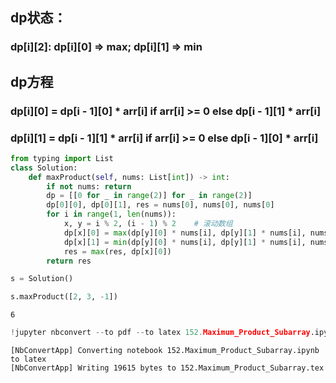 
## dp状态：
### dp[i][2]: dp[i][0] => max; dp[i][1] => min

## dp方程
### dp[i][0] = dp[i - 1][0] * arr[i] if arr[i] >= 0 else dp[i - 1][1] * arr[i]
### dp[i][1] = dp[i - 1][1] * arr[i] if arr[i] >= 0 else dp[i - 1][0] * arr[i]


```python
from typing import List
class Solution:
    def maxProduct(self, nums: List[int]) -> int:
        if not nums: return
        dp = [[0 for _ in range(2)] for _ in range(2)]
        dp[0][0], dp[0][1], res = nums[0], nums[0], nums[0]
        for i in range(1, len(nums)):
            x, y = i % 2, (i - 1) % 2    # 滚动数组
            dp[x][0] = max(dp[y][0] * nums[i], dp[y][1] * nums[i], nums[i])
            dp[x][1] = min(dp[y][0] * nums[i], dp[y][1] * nums[i], nums[i])
            res = max(res, dp[x][0])
        return res
```


```python
s = Solution()
```


```python
s.maxProduct([2, 3, -1])
```




    6




```python
!jupyter nbconvert --to pdf --to latex 152.Maximum_Product_Subarray.ipynb
```

    [NbConvertApp] Converting notebook 152.Maximum_Product_Subarray.ipynb to latex
    [NbConvertApp] Writing 19615 bytes to 152.Maximum_Product_Subarray.tex

